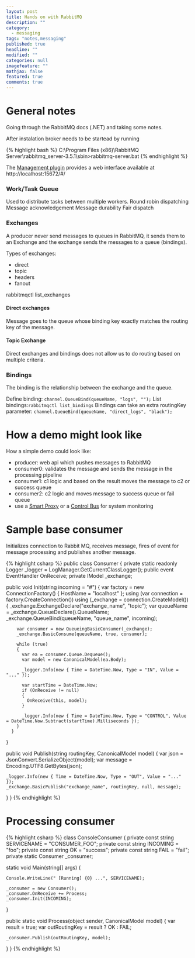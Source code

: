 ```yaml
---
layout: post
title: Hands on with RabbitMQ
description: ""
category: 
  - messaging
tags: "notes,messaging"
published: true
headline: ""
modified: ""
categories: null
imagefeature: ""
mathjax: false
featured: true
comments: true
---
```





# General notes
Going through the RabbitMQ docs (.NET) and taking some notes.

After instalation broker needs to be startead by running

{% highlight bash %}
C:\Program Files (x86)\RabbitMQ Server\rabbitmq_server-3.5.1\sbin>rabbitmq-server.bat
{% endhighlight %}


The [Management plugin](https://www.rabbitmq.com/management.html) provides a web interface available at http://localhost:15672/#/


### Work/Task Queue

Used to distribute tasks between multiple workers.
Round robin dispatching
Message acknowledgement
Message durability
Fair dispatch


### Exchanges

A producer never send messages to queues in RabbitMQ, it sends them to an Exchange and the exchange sends the messages to a queue (bindings).

Types of exchanges:

 - direct
 - topic
 - headers
 - fanout

rabbitmqctl list_exchanges

#### Direct exchanges

Message goes to the queue whose binding key exactly matches the routing key of the message.

#### Topic Exchange

Direct exchanges and bindings does not allow us to do routing based on multiple criteria.

### Bindings

The binding is the relationship between the exchange and the queue.

Define binding: `channel.QueueBind(queueName, "logs", "");`
List bindings:`rabbitmqctl list_bindings`
Bindings can take an extra routingKey parameter: `channel.QueueBind(queueName, "direct_logs", "black");`



# How a demo might look like

How a simple demo could look like:

 - producer: web api which  pushes messages to RabbitMQ
 - consumer0: validates the message and sends the message in the processing pipeline
 - consumer1: c1 logic and based on the result moves the message to c2 or success queue
 - consumer2: c2 logic and moves message to success queue or fail queue
 - use a [Smart Proxy](http://www.enterpriseintegrationpatterns.com/SmartProxy.html) or a [Control Bus](http://www.enterpriseintegrationpatterns.com/ControlBus.html) for system monitoring

# Sample base consumer

Initializes connection to Rabbit MQ, receives message, fires of event for message processing and publishes another message.

{% highlight csharp %}
public class Consumer
{
  private static readonly Logger _logger = LogManager.GetCurrentClassLogger();
  public event EventHandler<CanonicalModel> OnReceive;
  private IModel _exchange;

  public void Init(string incoming = "#")
  {
    var factory = new ConnectionFactory() { HostName = "localhost" };
    using (var connection = factory.CreateConnection())
      using (_exchange = connection.CreateModel())
      {
        _exchange.ExchangeDeclare("exchange_name", "topic");
        var queueName = _exchange.QueueDeclare().QueueName;
        _exchange.QueueBind(queueName, "queue_name", incoming);

        var consumer = new QueueingBasicConsumer(_exchange);
        _exchange.BasicConsume(queueName, true, consumer);

        while (true)
        {
          var ea = consumer.Queue.Dequeue();
          var model = new CanonicalModel(ea.Body);

          _logger.Info(new { Time = DateTime.Now, Type = "IN", Value = "..." });

          var startTime = DateTime.Now;
          if (OnReceive != null)
          {
            OnReceive(this, model);
          }

          _logger.Info(new { Time = DateTime.Now, Type = "CONTROL", Value = DateTime.Now.Subtract(startTime).Milliseconds });
        }
      }
  }

  public void Publish(string routingKey, CanonicalModel model)
  {
    var json = JsonConvert.SerializeObject(model);
    var message = Encoding.UTF8.GetBytes(json);

    _logger.Info(new { Time = DateTime.Now, Type = "OUT", Value = "..." });
    _exchange.BasicPublish("exchange_name", routingKey, null, message);
  }
}
{% endhighlight %}

# Processing consumer


{% highlight csharp %}
class ConsoleConsumer
{
  private const string SERVICENAME = "CONSUMER_FOO";
  private const string INCOMING = "foo";
  private const string OK = "success";
  private const string FAIL = "fail";
  private static Consumer _consumer;

  static void Main(string[] args)
  {

    Console.WriteLine(" [Running] {0} ...", SERVICENAME);

    _consumer = new Consumer();
    _consumer.OnReceive += Process;
    _consumer.Init(INCOMING);

  }

  public static void Process(object sender, CanonicalModel model)
  {
    var result = true;
    var outRoutingKey = result ? OK : FAIL;

    _consumer.Publish(outRoutingKey, model);
  }
}
{% endhighlight %}
